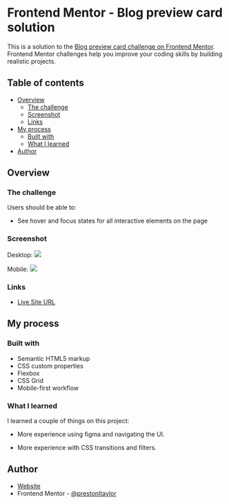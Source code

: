 # Frontend Mentor - Blog preview card solution

This is a solution to the [Blog preview card challenge on Frontend Mentor](https://www.frontendmentor.io/challenges/blog-preview-card-ckPaj01IcS). Frontend Mentor challenges help you improve your coding skills by building realistic projects.

## Table of contents

- [Overview](#overview)
  - [The challenge](#the-challenge)
  - [Screenshot](#screenshot)
  - [Links](#links)
- [My process](#my-process)
  - [Built with](#built-with)
  - [What I learned](#what-i-learned)
- [Author](#author)

## Overview

### The challenge

Users should be able to:

- See hover and focus states for all interactive elements on the page

### Screenshot

Desktop:
![](./screenshot.jpg)

Mobile:
![](./screenshot.jpg)

### Links

- [Live Site URL](https://blog-preview.preston-l-taylor.tech)

## My process

### Built with

- Semantic HTML5 markup
- CSS custom properties
- Flexbox
- CSS Grid
- Mobile-first workflow

### What I learned

I learned a couple of things on this project:

- More experience using figma and navigating the UI.

- More experience with CSS transitions and filters.

## Author

- [Website](https://www.preston-l-taylor.tech)
- Frontend Mentor - [@prestonltaylor](https://www.frontendmentor.io/profile/prestonltaylor)
